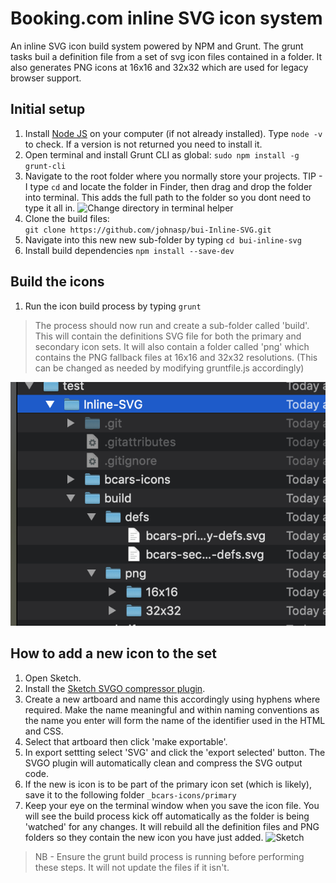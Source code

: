 # Booking.com inline SVG icon system 

An inline SVG icon build system powered by NPM and Grunt.  The grunt tasks buil a definition <def> file from a set of svg icon files contained in a folder.  It also generates PNG icons at 16x16 and 32x32 which are used for legacy browser support. 

## Initial setup

1. Install [Node JS](https://nodejs.org/en/) on your computer (if not already installed).  Type `node -v` to check.  If a version is not returned you need to install it.
2. Open terminal and install Grunt CLI as global: `sudo npm install -g grunt-cli`
3. Navigate to the root folder where you normally store your projects.
TIP - I type `cd` and locate the folder in Finder, then drag and drop the folder into terminal.  This adds the full path to the folder so you dont need to type it all in. 
![Change directory in terminal helper](img/cd.gif "Change directory in terminal helper instructions")
4. Clone the build files:  
`git clone https://github.com/johnasp/bui-Inline-SVG.git`
5. Navigate into this new new sub-folder by typing `cd bui-inline-svg`
6. Install build dependencies `npm install --save-dev`

## Build the icons

1. Run the icon build process by typing `grunt`

> The process should now run and create a sub-folder called 'build'.  This will contain the definitions SVG file for both the primary and secondary icon sets.  It will also contain a folder called 'png' which contains the PNG fallback files at 16x16 and 32x32 resolutions.  (This can be changed as needed by modifying gruntfile.js accordingly)

![folder.png](img/folder.png)  

## How to add a new icon to the set

1. Open Sketch.
2. Install the [Sketch SVGO compressor plugin](https://www.sketchapp.com/extensions/plugins/svgo-compressor/).
3. Create a new artboard and name this accordingly using hyphens where required.  Make the name meaningful and within naming conventions as the name you enter will form the name of the identifier used in the HTML and CSS.
3. Select that artboard then click 'make exportable'. 
4. In export settting select 'SVG' and click the 'export selected' button. The SVGO plugin will automatically clean and compress the SVG output code.
5. If the new is icon is to be part of the primary icon set (which is likely), save it to the following folder `_bcars-icons/primary`
6. Keep your eye on the terminal window when you save the icon file.  You will see the build process kick off automatically as the folder is being 'watched' for any changes.  It will rebuild all the definition files and PNG folders so they contain the new icon you have just added.
![Sketch](img/sketch.gif)

> NB - Ensure the grunt build process is running before performing these steps.  It will not update the files if it isn't.